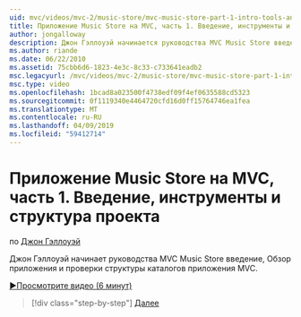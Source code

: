 ```yaml
---
uid: mvc/videos/mvc-2/music-store/mvc-music-store-part-1-intro-tools-and-project-structure
title: Приложение Music Store на MVC, часть 1. Введение, инструменты и структура проекта | Документация Майкрософт
author: jongalloway
description: Джон Гэллоуэй начинается руководства MVC Music Store введение, Обзор структуры каталогов боя MVC и обзор приложения...
ms.author: riande
ms.date: 06/22/2010
ms.assetid: 75cbb6d6-1823-4e3c-8c33-c733641eadb2
msc.legacyurl: /mvc/videos/mvc-2/music-store/mvc-music-store-part-1-intro-tools-and-project-structure
msc.type: video
ms.openlocfilehash: 1bcad8a023500f4738edf09f4ef0635588cd5323
ms.sourcegitcommit: 0f1119340e4464720cfd16d0ff15764746ea1fea
ms.translationtype: MT
ms.contentlocale: ru-RU
ms.lasthandoff: 04/09/2019
ms.locfileid: "59412714"
---
```

# <a name="mvc-music-store-part-1-intro-tools-and-project-structure"></a>Приложение Music Store на MVC, часть 1. Введение, инструменты и структура проекта

по [Джон Гэллоуэй](https://github.com/jongalloway)

Джон Гэллоуэй начинает руководства MVC Music Store введение, Обзор приложения и проверки структуры каталогов приложения MVC.

[&#9654;Просмотрите видео (6 минут)](https://channel9.msdn.com/Blogs/ASP-NET-Site-Videos/mvc-music-store-part-1-intro-tools-and-project-structure)

> [!div class="step-by-step"]
> [Далее](mvc-music-store-part-2-controllers.md)

